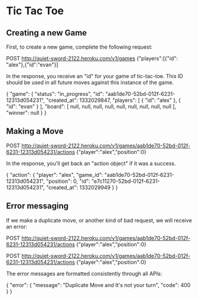 # Tic Tac Toe

## Creating a new Game

First, to create a new game, complete the following request:

  POST http://quiet-sword-2122.heroku.com/v1/games
  {"players":[{"id": "alex"},{"id":"evan"}]

In the response, you receive an "id" for your game of tic-tac-toe. This ID should be used in all future moves against this instance of the game.

  {
    "game": {
      "status": "in_progress",
      "id": "aab1de70-52bd-012f-6231-12313d054231",
      "created_at": 1332029847,
      "players": [
        {
          "id": "alex"
        },
        {
          "id": "evan"
        }
      ],
      "board": [
        null,
        null,
        null,
        null,
        null,
        null,
        null,
        null,
        null
      ],
      "winner": null
    }
  }


## Making a Move
  
  POST http://quiet-sword-2122.heroku.com/v1/games/aab1de70-52bd-012f-6231-12313d054231/actions
  {"player":"alex","position":0}

In the response, you'll get back an "action object" if it was a success.

  {
    "action": {
      "player": "alex",
      "game_id": "aab1de70-52bd-012f-6231-12313d054231",
      "position": 0,
      "id": "e7c11270-52bd-012f-6231-12313d054231",
      "created_at": 1332029949
    }
  }

## Error messaging

  If we make a duplicate move, or another kind of bad request, we will receive an error:

  POST http://quiet-sword-2122.heroku.com/v1/games/aab1de70-52bd-012f-6231-12313d054231/actions
  {"player":"alex","position":0}

  POST http://quiet-sword-2122.heroku.com/v1/games/aab1de70-52bd-012f-6231-12313d054231/actions
  {"player":"alex","position":0}

The error messages are formatted consistently through all APIs:

  {
    "error": {
      "message": "Duplicate Move and It's not your turn",
      "code": 400
    }
  }
